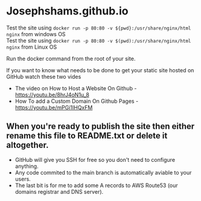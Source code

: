 ﻿# Josephshams.github.io

Test the site using `docker run -p 80:80 -v ${pwd}:/usr/share/nginx/html nginx` from windows OS   
Test the site using `docker run -p 80:80 -v $(pwd):/usr/share/nginx/html nginx` from Linux OS

Run the docker command from the root of your site.

If you want to know what needs to be done to get your static site hosted on GitHub watch these two vides

- The video on How to Host a Website On Github - https://youtu.be/8hrJ4oN1u_8
- How To add a Custom Domain On Github Pages - https://youtu.be/mPGi1IHQxFM

## When you're ready to publish the site then either rename this file to README.txt or delete it altogether. 

- GitHub will give you SSH for free so you don't need to configure anything.
- Any code commited to the main branch is automatically aviable to your users.
- The last bit is for me to add some A records to AWS Route53 (our domains registrar and DNS server).
